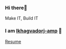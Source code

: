 ### Hi there👋

Make IT, Build IT

### I am [lkhagvadorj-amp](https://github.com/lkhagvadorj-amp) 🙂


[Resume](https://docs.google.com/document/d/1JYRubVh6FTwgoLT8RBVHcUWibGUG6Yru/edit?usp=sharing&ouid=111484208224111168565&rtpof=true&sd=true)
